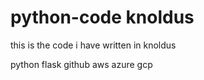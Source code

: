 # python-code  knoldus

this is the code i have written in knoldus 

 
python
flask
github
aws
azure
gcp 
